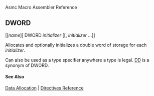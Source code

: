 Asmc Macro Assembler Reference

## DWORD

[[_name_]] DWORD _initializer_ [[, _initializer_ ...]]

Allocates and optionally initializes a double word of storage for each _initializer_.

Can also be used as a type specifier anywhere a type is legal. [DD](dd.md) is a synonym of DWORD.

#### See Also

[Data Allocation](data-allocation.md) | [Directives Reference](readme.md)
